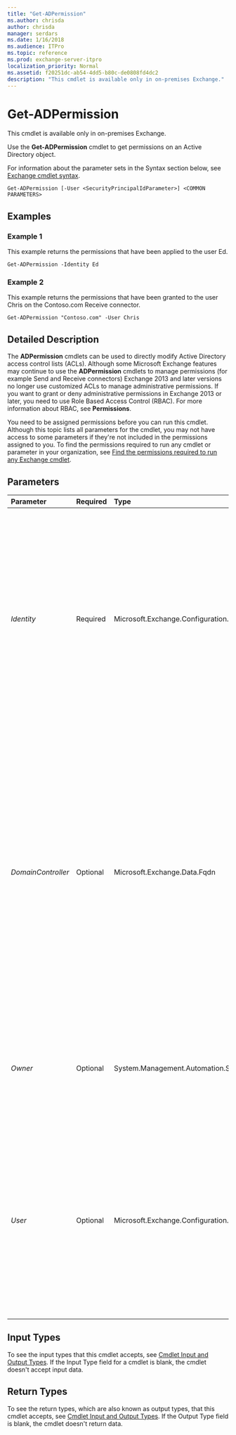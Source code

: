 ```yaml
---
title: "Get-ADPermission"
ms.author: chrisda
author: chrisda
manager: serdars
ms.date: 1/16/2018
ms.audience: ITPro
ms.topic: reference
ms.prod: exchange-server-itpro
localization_priority: Normal
ms.assetid: f20251dc-ab54-4dd5-b80c-de0808fd4dc2
description: "This cmdlet is available only in on-premises Exchange."
---
```


# Get-ADPermission

This cmdlet is available only in on-premises Exchange. 
  
Use the **Get-ADPermission** cmdlet to get permissions on an Active Directory object.
  
For information about the parameter sets in the Syntax section below, see [Exchange cmdlet syntax](https://technet.microsoft.com/library/bb123552.aspx). 
  
```
Get-ADPermission [-User <SecurityPrincipalIdParameter>] <COMMON PARAMETERS>

```

## Examples
<a name="Examples"> </a>

### Example 1

This example returns the permissions that have been applied to the user Ed.
  
```
Get-ADPermission -Identity Ed
```

### Example 2

This example returns the permissions that have been granted to the user Chris on the Contoso.com Receive connector.
  
```
Get-ADPermission "Contoso.com" -User Chris
```

## Detailed Description
<a name="DetailedDescription"> </a>

The **ADPermission** cmdlets can be used to directly modify Active Directory access control lists (ACLs). Although some Microsoft Exchange features may continue to use the **ADPermission** cmdlets to manage permissions (for example Send and Receive connectors) Exchange 2013 and later versions no longer use customized ACLs to manage administrative permissions. If you want to grant or deny administrative permissions in Exchange 2013 or later, you need to use Role Based Access Control (RBAC). For more information about RBAC, see **Permissions**. 
  
You need to be assigned permissions before you can run this cmdlet. Although this topic lists all parameters for the cmdlet, you may not have access to some parameters if they're not included in the permissions assigned to you. To find the permissions required to run any cmdlet or parameter in your organization, see [Find the permissions required to run any Exchange cmdlet](https://technet.microsoft.com/library/mt432940.aspx).
  
## Parameters
<a name="DetailedDescription"> </a>

|**Parameter**|**Required**|**Type**|**Description**|
|:-----|:-----|:-----|:-----|
| _Identity_ <br/> |Required  <br/> |Microsoft.Exchange.Configuration.Tasks.ADRawEntryIdParameter  <br/> |The _Identity_ parameter specifies the identity of the object for which you're retrieving permissions. You can retrieve the permissions for any Active Directory object using its distinguished name (DN). If the object is an Exchange object, you might be able to use the object's name. If the DN or the object's name contains spaces, enclose the value in quotation marks ("). <br/> |
| _DomainController_ <br/> |Optional  <br/> |Microsoft.Exchange.Data.Fqdn  <br/> |The _DomainController_ parameter specifies the domain controller that's used by this cmdlet to read data from or write data to Active Directory. You identify the domain controller by its fully qualified domain name (FQDN). For example, `dc01.contoso.com`.  <br/> The _DomainController_ parameter isn't supported on Edge Transport servers. An Edge Transport server uses the local instance of Active Directory Lightweight Directory Services (AD LDS) to read and write data. <br/> |
| _Owner_ <br/> |Optional  <br/> |System.Management.Automation.SwitchParameter  <br/> |The _Owner_ switch specifies that the owner of the object specified in the _Identity_ parameter should be returned. If the _Owner_ switch is used, the _User_ parameter can't be used. <br/> |
| _User_ <br/> |Optional  <br/> |Microsoft.Exchange.Configuration.Tasks.SecurityPrincipalIdParameter  <br/> |The _User_ parameter specifies that only the access control entries (ACEs) granted to the specified user on the object specified in the _Identity_ parameter should be returned. If the _User_ parameter is used, the _Owner_ switch can't be used. <br/> If the name of the user contains spaces, enclose the name in quotation marks (").  <br/> |
   
## Input Types
<a name="InputTypes"> </a>

To see the input types that this cmdlet accepts, see [Cmdlet Input and Output Types](http://go.microsoft.com/fwlink/p/?linkId=616387). If the Input Type field for a cmdlet is blank, the cmdlet doesn't accept input data. 
  
## Return Types
<a name="ReturnTypes"> </a>

To see the return types, which are also known as output types, that this cmdlet accepts, see [Cmdlet Input and Output Types](http://go.microsoft.com/fwlink/p/?linkId=616387). If the Output Type field is blank, the cmdlet doesn't return data. 
  

